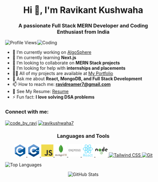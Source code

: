 <h1 align="center">Hi 👋, I'm Ravikant Kushwaha</h1>
<h3 align="center">A passionate Full Stack MERN Developer and Coding Enthusiast from India</h3>

<img align="right" alt="Coding" width="400" src="https://user-images.githubusercontent.com/55389276/140866485-8fb1c876-9a8f-4d6a-98dc-08c4981eaf70.gif" />

<p align="left">
  <img src="https://komarev.com/ghpvc/?username=codebyravi7&label=Profile%20views&color=0e75b6&style=flat" alt="Profile Views" />
</p>

- 🔭 I’m currently working on [AlgoSphere](https://algosphere-frontend.vercel.app/)  
- 🌱 I’m currently learning **Next.js**  
- 👯 I’m looking to collaborate on **MERN Stack projects**  
- 🤝 I’m looking for help with **internships and placements**  
- 👨‍💻 All of my projects are available at [My Portfolio](https://portfolio-2-ten-ochre.vercel.app/)  
- 💬 Ask me about **React, MongoDB, and Full Stack Development**  
- 📫 How to reach me: **ravidreamer7@gmail.com**  
- 📄 See My Resume: [Resume](https://drive.google.com/file/d/1xue1zJ9snuZSM5BqLjeInXR0Yh21Yamj/view?usp=drive_link)  
- ⚡ Fun fact: **I love solving DSA problems**  

<h3 align="left">Connect with me:</h3>
<p align="left">
<a href="https://www.codechef.com/users/code_by_ravi" target="blank"><img align="center" src="https://cdn.jsdelivr.net/npm/simple-icons@3.1.0/icons/codechef.svg" alt="code_by_ravi" height="30" width="40" /></a>
<a href="https://www.leetcode.com/ravikushwaha7" target="blank"><img align="center" src="https://raw.githubusercontent.com/rahuldkjain/github-profile-readme-generator/master/src/images/icons/Social/leet-code.svg" alt="ravikushwaha7" height="30" width="40" /></a>
</p>

<h3 align="center">Languages and Tools</h3>
<p align="center">
  <a href="https://www.cprogramming.com/" target="_blank">
    <img src="https://raw.githubusercontent.com/devicons/devicon/master/icons/c/c-original.svg" alt="C" width="40" height="40" />
  </a>
  <a href="https://www.w3schools.com/cpp/" target="_blank">
    <img src="https://raw.githubusercontent.com/devicons/devicon/master/icons/cplusplus/cplusplus-original.svg" alt="C++" width="40" height="40" />
  </a>
  <a href="https://developer.mozilla.org/en-US/docs/Web/JavaScript" target="_blank">
    <img src="https://raw.githubusercontent.com/devicons/devicon/master/icons/javascript/javascript-original.svg" alt="JavaScript" width="40" height="40" />
  </a>
  <a href="https://www.mongodb.com/" target="_blank">
    <img src="https://raw.githubusercontent.com/devicons/devicon/master/icons/mongodb/mongodb-original-wordmark.svg" alt="MongoDB" width="40" height="40" />
  </a>
  <a href="https://expressjs.com" target="_blank">
    <img src="https://raw.githubusercontent.com/devicons/devicon/master/icons/express/express-original-wordmark.svg" alt="Express.js" width="40" height="40" />
  </a>
  <a href="https://reactjs.org/" target="_blank">
    <img src="https://raw.githubusercontent.com/devicons/devicon/master/icons/react/react-original-wordmark.svg" alt="React" width="40" height="40" />
  </a>
  <a href="https://nodejs.org" target="_blank">
    <img src="https://raw.githubusercontent.com/devicons/devicon/master/icons/nodejs/nodejs-original-wordmark.svg" alt="Node.js" width="40" height="40" />
  </a>
  <a href="https://tailwindcss.com/" target="_blank">
    <img src="https://www.vectorlogo.zone/logos/tailwindcss/tailwindcss-icon.svg" alt="Tailwind CSS" width="40" height="40" />
  </a>
  <a href="https://git-scm.com/" target="_blank">
    <img src="https://www.vectorlogo.zone/logos/git-scm/git-scm-icon.svg" alt="Git" width="40" height="40" />
  </a>
</p>

<p align="left">
  <img src="https://github-readme-stats.vercel.app/api/top-langs?username=codebyravi7&show_icons=true&locale=en&layout=compact" alt="Top Languages" />
</p>

<p align="center">
  <img src="https://github-readme-stats.vercel.app/api?username=codebyravi7&show_icons=true&locale=en" alt="GitHub Stats" />
</p>
